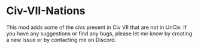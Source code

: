 # Civ-VII-Nations

This mod adds some of the civs present in Civ VII that are not in UnCiv. 
If you have any suggestions or find any bugs, please let me know by creating a new Issue or by contacting me on Discord.
